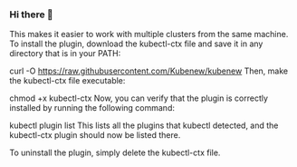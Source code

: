 ### Hi there 👋

This makes it easier to work with multiple clusters from the same machine.
To install the plugin, download the kubectl-ctx file and save it in any directory that is in your PATH:

curl -O https://raw.githubusercontent.com/Kubenew/kubenew
Then, make the kubectl-ctx file executable:

chmod +x kubectl-ctx
Now, you can verify that the plugin is correctly installed by running the following command:

kubectl plugin list
This lists all the plugins that kubectl detected, and the kubectl-ctx plugin should now be listed there.

To uninstall the plugin, simply delete the kubectl-ctx file.

